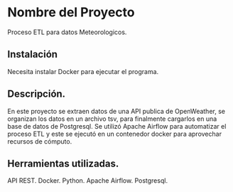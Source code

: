 # Nombre del Proyecto

Proceso ETL para datos Meteorologicos.

## Instalación

Necesita instalar Docker para ejecutar el programa.

## Descripción.

En este proyecto se extraen datos de una API publica de OpenWeather, se organizan los datos en un archivo tsv, para finalmente cargarlos en una base de datos de Postgresql.
Se utilizó Apache Airflow para automatizar el proceso ETL y este se ejecutó en un contenedor docker para aprovechar recursos de cómputo.

## Herramientas utilizadas.
API REST.
Docker.
Python.
Apache Airflow.
Postgresql.

